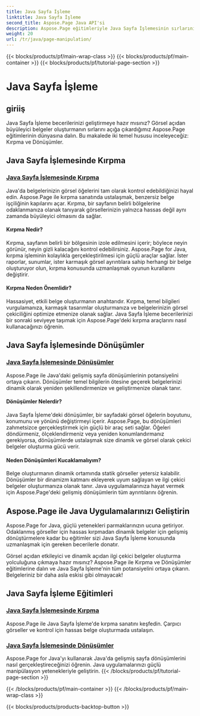 ```yaml
---
title: Java Sayfa İşleme
linktitle: Java Sayfa İşleme
second_title: Aspose.Page Java API'si
description: Aspose.Page eğitimleriyle Java Sayfa İşlemesinin sırlarını açığa çıkarın. Görsel açıdan etkileyici belgeleri zahmetsizce oluşturmak için kırpma ve dönüştürme işlemlerine dalın.
weight: 20
url: /tr/java/page-manipulation/
---
```


{{< blocks/products/pf/main-wrap-class >}}
{{< blocks/products/pf/main-container >}}
{{< blocks/products/pf/tutorial-page-section >}}

# Java Sayfa İşleme


## giriiş

Java Sayfa İşleme becerilerinizi geliştirmeye hazır mısınız? Görsel açıdan büyüleyici belgeler oluşturmanın sırlarını açığa çıkardığımız Aspose.Page eğitimlerinin dünyasına dalın. Bu makalede iki temel hususu inceleyeceğiz: Kırpma ve Dönüşümler.

## Java Sayfa İşlemesinde Kırpma

### [Java Sayfa İşlemesinde Kırpma](./clipping/)

Java'da belgelerinizin görsel öğelerini tam olarak kontrol edebildiğinizi hayal edin. Aspose.Page ile kırpma sanatında ustalaşmak, benzersiz belge işçiliğinin kapılarını açar. Kırpma, bir sayfanın belirli bölgelerine odaklanmanıza olanak tanıyarak görsellerinizin yalnızca hassas değil aynı zamanda büyüleyici olmasını da sağlar.

#### Kırpma Nedir?

Kırpma, sayfanın belirli bir bölgesinin izole edilmesini içerir; böylece neyin görünür, neyin gizli kalacağını kontrol edebilirsiniz. Aspose.Page for Java, kırpma işleminin kolaylıkla gerçekleştirilmesi için güçlü araçlar sağlar. İster raporlar, sunumlar, ister karmaşık görsel ayrıntılara sahip herhangi bir belge oluşturuyor olun, kırpma konusunda uzmanlaşmak oyunun kurallarını değiştirir.

#### Kırpma Neden Önemlidir?

Hassasiyet, etkili belge oluşturmanın anahtarıdır. Kırpma, temel bilgileri vurgulamanıza, karmaşık tasarımlar oluşturmanıza ve belgelerinizin görsel çekiciliğini optimize etmenize olanak sağlar. Java Sayfa İşleme becerilerinizi bir sonraki seviyeye taşımak için Aspose.Page'deki kırpma araçlarını nasıl kullanacağınızı öğrenin.

## Java Sayfa İşlemesinde Dönüşümler

### [Java Sayfa İşlemesinde Dönüşümler](./transformations/)

Aspose.Page ile Java'daki gelişmiş sayfa dönüşümlerinin potansiyelini ortaya çıkarın. Dönüşümler temel bilgilerin ötesine geçerek belgelerinizi dinamik olarak yeniden şekillendirmenize ve geliştirmenize olanak tanır.

#### Dönüşümler Nelerdir?

Java Sayfa İşleme'deki dönüşümler, bir sayfadaki görsel öğelerin boyutunu, konumunu ve yönünü değiştirmeyi içerir. Aspose.Page, bu dönüşümleri zahmetsizce gerçekleştirmek için güçlü bir araç seti sağlar. Öğeleri döndürmeniz, ölçeklendirmeniz veya yeniden konumlandırmanız gerekiyorsa, dönüşümlerde ustalaşmak size dinamik ve görsel olarak çekici belgeler oluşturma gücü verir.

#### Neden Dönüşümleri Kucaklamalıyım?

Belge oluşturmanın dinamik ortamında statik görseller yetersiz kalabilir. Dönüşümler bir dinamizm katmanı ekleyerek uyum sağlayan ve ilgi çekici belgeler oluşturmanıza olanak tanır. Java uygulamalarınıza hayat vermek için Aspose.Page'deki gelişmiş dönüşümlerin tüm ayrıntılarını öğrenin.

## Aspose.Page ile Java Uygulamalarınızı Geliştirin

Aspose.Page for Java, güçlü yetenekleri parmaklarınızın ucuna getiriyor. Odaklanmış görseller için hassas kırpmadan dinamik belgeler için gelişmiş dönüştürmelere kadar bu eğitimler sizi Java Sayfa İşleme konusunda uzmanlaşmak için gereken becerilerle donatır.

Görsel açıdan etkileyici ve dinamik açıdan ilgi çekici belgeler oluşturma yolculuğuna çıkmaya hazır mısınız? Aspose.Page ile Kırpma ve Dönüşümler eğitimlerine dalın ve Java Sayfa İşleme'nin tüm potansiyelini ortaya çıkarın. Belgeleriniz bir daha asla eskisi gibi olmayacak!
## Java Sayfa İşleme Eğitimleri
### [Java Sayfa İşlemesinde Kırpma](./clipping/)
Aspose.Page ile Java Sayfa İşleme'de kırpma sanatını keşfedin. Çarpıcı görseller ve kontrol için hassas belge oluşturmada ustalaşın.
### [Java Sayfa İşlemesinde Dönüşümler](./transformations/)
Aspose.Page for Java'yı kullanarak Java'da gelişmiş sayfa dönüşümlerini nasıl gerçekleştireceğinizi öğrenin. Java uygulamalarınızı güçlü manipülasyon yetenekleriyle geliştirin.
{{< /blocks/products/pf/tutorial-page-section >}}

{{< /blocks/products/pf/main-container >}}
{{< /blocks/products/pf/main-wrap-class >}}

{{< blocks/products/products-backtop-button >}}
